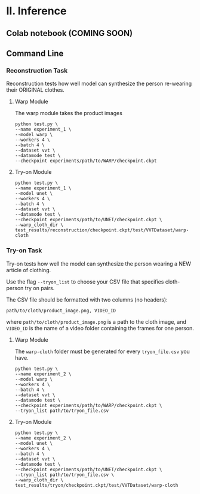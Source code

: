 # II. Inference

## Colab notebook (COMING SOON)


## Command Line

### Reconstruction Task
Reconstruction tests how well model can synthesize the person re-wearing their ORIGINAL 
clothes.

1) Warp Module

    The warp module takes the product images
    ```
    python test.py \
    --name experiment_1 \
    --model warp \
    --workers 4 \
    --batch 4 \
    --dataset vvt \
    --datamode test \
    --checkpoint experiments/path/to/WARP/checkpoint.ckpt
    ```
   
2) Try-on Module
    ```
    python test.py \
    --name experiment_1 \
    --model unet \
    --workers 4 \
    --batch 4 \
    --dataset vvt \
    --datamode test \
    --checkpoint experiments/path/to/UNET/checkpoint.ckpt \
    --warp_cloth_dir \
    test_results/reconstruction/checkpoint.ckpt/test/VVTDataset/warp-cloth
    ```



### Try-on Task
Try-on tests how well the model can synthesize the person wearing a NEW article of 
clothing.

Use the flag `--tryon_list` to choose your CSV file that specifies cloth-person try on 
pairs.

The CSV file should be formatted with two columns (no headers):
```
path/to/cloth/product_image.png, VIDEO_ID
```
where `path/to/cloth/product_image.png` is a path to the cloth image, and `VIDEO_ID`
is the name of a video folder containing the frames for one person.


1) Warp Module

    The `warp-cloth` folder must be generated for every `tryon_file.csv` you have.

    ```
    python test.py \
    --name experiment_2 \
    --model warp \
    --workers 4 \
    --batch 4 \
    --dataset vvt \
    --datamode test \
    --checkpoint experiments/path/to/WARP/checkpoint.ckpt \
    --tryon_list path/to/tryon_file.csv
    ```

2) Try-on Module
    ```
    python test.py \
    --name experiment_2 \
    --model unet \
    --workers 4 \
    --batch 4 \
    --dataset vvt \
    --datamode test \
    --checkpoint experiments/path/to/UNET/checkpoint.ckpt \
    --tryon_list path/to/tryon_file.csv \
    --warp_cloth_dir \
    test_results/tryon/checkpoint.ckpt/test/VVTDataset/warp-cloth
    ```
